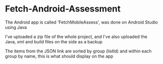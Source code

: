 # Fetch-Android-Assessment

The Android app is called 'FetchMobileAssess', was done on Android Studio using Java

I've uploaded a zip file of the whole project, and I've also uploaded the Java, xml and build files on the side as a backup

The items from the JSON link are sorted by group (listId) and within each group by name, this is what should display on the app
